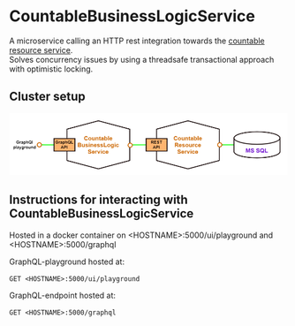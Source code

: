 # CountableBusinessLogicService

A microservice calling an HTTP rest integration towards the [countable resource service](https://github.com/JesperMoellerJakobsen/CountableResourceService).  
Solves concurrency issues by using a threadsafe transactional approach with optimistic locking.

## Cluster setup
![Cluster setup](https://github.com/JesperMoellerJakobsen/CountableSwarm/blob/master/ArchitectureDiagram.png)

## Instructions for interacting with CountableBusinessLogicService
Hosted in a docker container on &lt;HOSTNAME&gt;:5000/ui/playground and &lt;HOSTNAME&gt;:5000/graphql

GraphQL-playground hosted at:
```
GET <HOSTNAME>:5000/ui/playground
```

GraphQL-endpoint hosted at:
```
GET <HOSTNAME>:5000/graphql
```